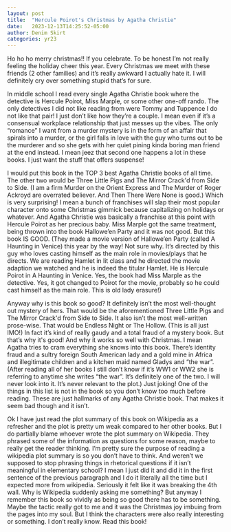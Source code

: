 ```yaml
---
layout: post
title:  "Hercule Poirot's Christmas by Agatha Christie"
date:   2023-12-13T14:25:52-05:00
author: Denim Skirt
categories: yr23
---
```


Ho ho ho merry christmas!! If you celebrate. To be honest I’m not really feeling the holiday cheer this year. Every Christmas we meet with these friends (2 other families) and it’s really awkward I actually hate it. I will definitely cry over something stupid that’s for sure.

In middle school I read every single Agatha Christie book where the detective is Hercule Poirot, Miss Marple, or some other one-off rando. The only detectives I did not like reading from were Tommy and Tuppence I do not like that pair! I just don’t like how they’re a couple. I mean even if it’s a consensual workplace relationship that just messes up the vibes. The only “romance” I want from a murder mystery is in the form of an affair that spirals into a murder, or the girl falls in love with the guy who turns out to be the murderer and so she gets with her quiet pining kinda boring man friend at the end instead. I mean jeez that second one happens a lot in these books. I just want the stuff that offers suspense! 

I would put this book in the TOP 3 best Agatha Christie books of all time. The other two would be Three Little Pigs and The Mirror Crack'd from Side to Side. (I am a firm Murder on the Orient Express and The Murder of Roger Ackroyd are overrated believer. And Then There Were None is good.) Which is very surprising! I mean a bunch of franchises will slap their most popular character onto some Christmas gimmick because capitalizing on holidays or whatever. And Agatha Christie was basically a franchise at this point with Hercule Poirot as her precious baby. Miss Marple got the same treatment, being thrown into the book Hallowe’en Party and it was not good. But this book IS GOOD. (They made a movie version of Hallowe’en Party (called A Haunting in Venice) this year by the way! Not sure why. It’s directed by this guy who loves casting himself as the main role in movies/plays that he directs. We are reading Hamlet in lit class and he directed the movie adaption we watched and he is indeed the titular Hamlet. He is Hercule Poirot in A Haunting in Venice. Yes, the book had Miss Marple as the detective. Yes, it got changed to Poirot for the movie, probably so he could cast himself as the main role. This is old lady erasure!) 

Anyway why is this book so good? It definitely isn’t the most well-thought out mystery of hers. That would be the aforementioned Three Little Pigs and The Mirror Crack'd from Side to Side. It also isn’t the most well-written prose-wise. That would be Endless Night or The Hollow. (This is all just IMO!) In fact it’s kind of really gaudy and a total fraud of a mystery book. But that’s why it's good! And why it works so well with Christmas. I mean Agatha tries to cram everything she knows into this book. There’s identity fraud and a sultry foreign South American lady and a gold mine in Africa and illegitimate children and a kitchen maid named Gladys and “the war”. (After reading all of her books I still don’t know if it’s WW1 or WW2 she is referring to anytime she writes “the war”. It’s definitely one of the two. I will never look into it. It’s never relevant to the plot.) Just joking! One of the things in this list is not in the book so you don’t know too much before reading. These are just hallmarks of any Agatha Christie book. That makes it seem bad though and it isn’t. 

Ok I have just read the plot summary of this book on Wikipedia as a refresher and the plot is pretty um weak compared to her other books. But I do partially blame whoever wrote the plot summary on Wikipedia. They phrased some of the information as questions for some reason, maybe to really get the reader thinking. I’m pretty sure the purpose of reading a wikipedia plot summary is so you don’t have to think. And weren’t we supposed to stop phrasing things in rhetorical questions if it isn’t meaningful in elementary school? I mean I just did it and did it in the first sentence of the previous paragraph and I do it literally all the time but I expected more from wikipedia. Seriously it felt like it was breaking the 4th wall. Why is Wikipedia suddenly asking me something? But anyway I remember this book so vividly as being so good there has to be something. Maybe the tactic really got to me and it was the Christmas joy imbuing from the pages into my soul. But I think the characters were also really interesting or something. I don’t really know. Read this book!
